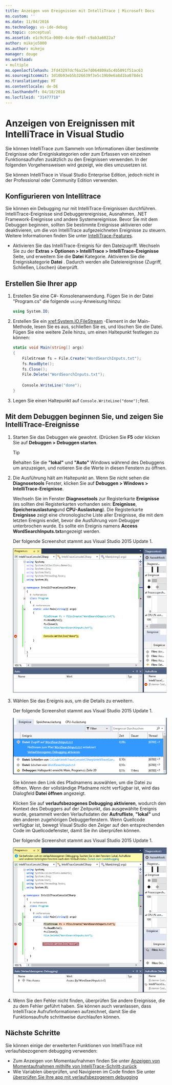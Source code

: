 ```yaml
---
title: Anzeigen von Ereignissen mit IntelliTrace | Microsoft Docs
ms.custom: ''
ms.date: 11/04/2016
ms.technology: vs-ide-debug
ms.topic: conceptual
ms.assetid: e1c9c91a-0009-4c4e-9b4f-c9ab3a6022a7
author: mikejo5000
ms.author: mikejo
manager: douge
ms.workload:
- multiple
ms.openlocfilehash: 3fd43297dcf6a15e7d064809a5c4b5091f51ac63
ms.sourcegitcommit: 3d10b93eb5b326639f3e5c19b9e6a8d1ba078de1
ms.translationtype: MT
ms.contentlocale: de-DE
ms.lasthandoff: 04/18/2018
ms.locfileid: "31477718"
---
```

# <a name="view-events-with-intellitrace-in-visual-studio"></a>Anzeigen von Ereignissen mit IntelliTrace in Visual Studio
Sie können IntelliTrace zum Sammeln von Informationen über bestimmte Ereignisse oder Ereigniskategorien oder zum Erfassen von einzelnen Funktionsaufrufen zusätzlich zu den Ereignissen verwenden. In der folgenden Vorgehensweisen wird gezeigt, wie dies umzusetzen ist.  
  
 Sie können IntelliTrace in Visual Studio Enterprise Edition, jedoch nicht in der Professional oder Community Edition verwenden.  
  
##  <a name="GettingStarted"></a> Konfigurieren von Intellitrace  
 Sie können ein Debugging nur mit IntelliTrace-Ereignissen durchführen. IntelliTrace-Ereignisse sind Debuggerereignisse, Ausnahmen, .NET Framework-Ereignisse und andere Systemereignisse. Bevor Sie mit dem Debuggen beginnen, sollten Sie bestimmte Ereignisse aktivieren oder deaktivieren, um die von IntelliTrace aufgezeichneten Ereignisse zu steuern. Weitere Informationen finden Sie unter [IntelliTrace-Features](../debugger/intellitrace-features.md).  
  
 - Aktivieren Sie das IntelliTrace-Ereignis für den Dateizugriff. Wechseln Sie zu der **Extras > Optionen > IntelliTrace > IntelliTrace-Ereignisse** Seite, und erweitern Sie die **Datei** Kategorie. Aktivieren Sie die Ereigniskategorie **Datei** . Dadurch werden alle Dateiereignisse (Zugriff, Schließen, Löschen) überprüft.

## <a name="create-your-app"></a>Erstellen Sie Ihrer app
  
1.  Erstellen Sie eine C#- Konsolenanwendung. Fügen Sie in der Datei "Program.cs" die folgende `using`-Anweisung hinzu:  
  
    ```csharp  
    using System.IO;  
    ```  
  
2.  Erstellen Sie ein <xref:System.IO.FileStream> -Element in der Main-Methode, lesen Sie es aus, schließen Sie es, und löschen Sie die Datei. Fügen Sie eine weitere Zeile hinzu, um einen Haltepunkt festlegen zu können:  
  
    ```csharp  
    static void Main(string[] args)  
    {  
        FileStream fs = File.Create("WordSearchInputs.txt");  
        fs.ReadByte();  
        fs.Close();  
        File.Delete("WordSearchInputs.txt");  
  
        Console.WriteLine("done");  
    }  
    ```  
  
3.  Legen Sie einen Haltepunkt auf `Console.WriteLine("done");`fest.  

## <a name="start-debugging-and-view-intellitrace-events"></a>Mit dem Debuggen beginnen Sie, und zeigen Sie IntelliTrace-Ereignisse
  
1.  Starten Sie das Debuggen wie gewohnt. (Drücken Sie **F5** oder klicken Sie auf **Debuggen > Debuggen starten**.  
  
    > [!TIP]
    >  Behalten Sie die **"lokal"** und **"Auto"** Windows während des Debuggens um anzuzeigen, und notieren Sie die Werte in diesen Fenstern zu öffnen.  
  
2.  Die Ausführung hält am Haltepunkt an. Wenn Sie nicht sehen die **Diagnosetools** Fenster, klicken Sie auf **Debuggen > Windows > IntelliTrace-Ereignisse**.  
  
     Wechseln Sie im Fenster **Diagnosetools** zur Registerkarte **Ereignisse** (es sollten drei Registerkarten vorhanden sein: **Ereignisse**, **Speicherauslastung**und **CPU-Auslastung**). Die Registerkarte **Ereignisse** zeigt eine chronologische Liste aller Ereignisse, die mit dem letzten Ereignis endet, bevor die Ausführung vom Debugger unterbrochen wurde. Es sollte ein Ereignis namens **Access WordSearchInputs.txt**angezeigt werden.  
  
     Der folgende Screenshot stammt aus Visual Studio 2015 Update 1.  
  
     ![IntelliTrace&#45;Update1](../debugger/media/intellitrace-update1.png "IntelliTrace Update1")  
  
3.  Wählen Sie das Ereignis aus, um die Details zu erweitern.  
  
     Der folgende Screenshot stammt aus Visual Studio 2015 Update 1.  
  
     ![IntelliTraceUpdate1&#45;SingleEvent](../debugger/media/intellitraceupdate1-singleevent.png "IntelliTraceUpdate1 SingleEvent")  
  
     Sie können den Link des Pfadnamens auswählen, um die Datei zu öffnen. Wenn der vollständige Pfadname nicht verfügbar ist, wird das Dialogfeld **Datei öffnen** angezeigt.  
  
     Klicken Sie auf **verlaufsbezogenes Debugging aktivieren**, wodurch den Kontext des Debuggers auf der Zeitpunkt, das ausgewählte Ereignis wurde, gesammelt werden Verlaufsdaten der **Aufrufliste**, **"lokal"** und den anderen zugehörigen Debuggerfenstern. Wenn Quellcode verfügbar ist, bewegt Visual Studio den Zeiger auf den entsprechenden Code im Quellcodefenster, damit Sie ihn überprüfen können.  
  
     Der folgende Screenshot stammt aus Visual Studio 2015 Update 1.  
  
     ![HistoricalDebugging&#45;Update1](../debugger/media/historicaldebugging-update1.png "HistoricalDebugging-Update1")  
  
4.  Wenn Sie den Fehler nicht finden, überprüfen Sie andere Ereignisse, die zu dem Fehler geführt haben. Sie können auch veranlassen, dass IntelliTrace Aufrufinformationen aufzeichnet, damit Sie die Funktionsaufrufe schrittweise durchlaufen können. 
  
## <a name="next-steps"></a>Nächste Schritte

Sie können einige der erweiterten Funktionen von IntelliTrace mit verlaufsbezogenem debugging verwenden:

 - Zum Anzeigen von Momentaufnahmen finden Sie unter [Anzeigen von Momentaufnahmen mithilfe von IntelliTrace-Schritt-zurück](../debugger/how-to-use-intellitrace-step-back.md)
 - Wie Variablen überprüfen, und Navigieren im Code finden Sie unter [überprüfen Sie Ihre app mit verlaufsbezogenem debugging](../debugger/historical-debugging-inspect-app.md)